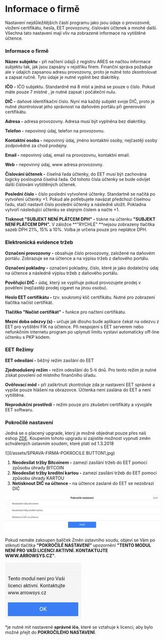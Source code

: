 # Informace o firmě

Nastavení nejdůležitějších částí programu jako jsou údaje o provozovně, vložení certifikátu, hesla, EET provozovny, číslování účtenek a mnohé další. Všechna tato nastavení mají vliv na zobrazené informace na vytištěné účtence.

### Informace o firmě

**Název subjektu -** při načtení údajů z registru ARES se načtou informace subjektu tak, jak jsou zapsány v rejstříku firem. Finanční správa požaduje ale v údajích zapsanou adresu provozovny, proto je nutné toto zkontrolovat a zapsat ručně. Tyto údaje je nutné vyplnit bez diakritiky.

**IČO -** IČO subjektu. Standardně má 8 míst a jedná se pouze o číslo. Pokud máte pouze 7 místné , je nutné zapsat i počáteční nulu.

**DIČ -** daňové identifikační číslo. Nyní má každý subjekt svoje DIČ, proto je nutné zkontrolovat jeho správnost na daňovém portálu při generování certifikátu.

**Adresa -** adresa provozovny. Adresa musí být vyplněna bez diakritiky.

**Telefon -** nepovinný údaj, telefon na provozovnu.

**Kontaktní osoba -** nepovinný údaj, jméno kontaktní osoby, nejčastěji osoby zodpovědné za chod prodejny.

**Email -** nepovinný údaj, email na provozovnu, kontaktní email.

**Web -** nepovinný údaj, www adresa provozovny.

**Číslování účtenek -** číselná řada účtenky, do EET musí být zachována logicky posloupná číselná řada. Od tohoto čísla účtenky se bude odvíjet další číslování vytištěných účtenek.

**Poslední číslo -** číslo poslední vytvořené účtenky. Standartně se načítá po vytvoření účtenky +1. Pokud ale potřebujete navázat předchozí číselnou řadu, stačí nastavit číslo poslední účtenky a následně uložit. Pokladna vytvoří následující účtenku se stejným číslem a načte +1.

**Tisknout "SUBJEKT NENÍ PLÁTCEM DPH" -** tiskne na účtenku **"SUBJEKT NENÍ PLÁTCEM DPH".** V záložce **"RYCHLÉ" **nejsou zobrazeny tlačítka sazeb DPH 21%, 15% a 10%. Volba je určena pouze pro neplátce DPH.

### Elektronická evidence tržeb

**Označení provozovny -** obsahuje číslo provozovny, založené na daňovém portálu. Zobrazuje se na účtence a na výpisu tržeb z daňového portálu.

**Označení pokladny -** označení pokladny, číslo, které je jako dodatečný údaj na účtence a následně výpisu tržeb z daňového portálu.

**Pověřující DIČ -** údaj, který se vyplňuje pokud provozujete prodej v pověření \(nejčastěji prodej cigaret na jinou osobu\).

**Heslo EET certifikátu -** tzv. soukromý klíč certifikátu. Nutné pro zobrazení tlačítka načíst certifikát.

**Tlačítko "Načíst certifikát" -** funkce pro načtení certifikátu.

**Mezní doba odezvy \(s\) -** určuje jak dlouho bude aplikace čekat na odezvu z EET pro vytištění FIK na účtence. Při nespojení s EET serverem nebo nefunkčním internetu program po uplynutí limitu vystaví automaticky off-line účtenku s PKP kódem.

### EET Režimy

**EET odesílání -** běžný režim zasílání do EET

**Zjednodušený režim -** režim odesílání do 5-ti dnů. Pro tento režim je nutné získat povolení od místního finančního úřadu.

**Ověřovací mód -** při zaškrtnutí zkontroluje zda je nastavení EET správné a vypíše pouze hlášení na obrazovce. Účtenka není zaslána do EET a není vytištěna.

**Neprodukční prostředí -** režim pouze pro zkušební certifikáty a vývojáře EET softwaru.

### Pokročilé nastavení

Jedná se o placený upgrade, který je možné objednat pouze přes náš eshop [ZDE](https://www.arrowsys.cz/cs/lilka-aktualizace-zmeny-ustavniho-soudu-od-132018). Koupením tohoto upgradu si zajistíte možnost vypnutí změn schválených ústavním soudem, které platí od 1.3.2018

![](/assets/SPRAVA-FIRMA-POKROCILE BUTTON1.jpg)

1. **Neodesílat tržby Bitcoinem -** zamezí zasílání tržeb do EET pomocí způsobu úhrady BITCOIN
2. **Neodesílat tržby kreditní kartou -** zamezí zasílání tržeb do EET pomocí způsobu úhrady KARTOU
3. **Netisknout DIČ na účtence -** na účtence zaslané do EET se nezobrazí DIČ

![](/assets/SPRAVA-FIRMA-POKROCILE.jpg)

Pokud nemáte zakoupen balíček Změn ústavního soudu, objeví se Vám po stiknutí tlačítka **"POKROČÍLÉ NASTAVENÍ"** upozornění **"TENTO MODUL NENÍ PRO VAŠI LICENCI AKTIVNÍ. KONTAKTUJTE WWW.ARROWSYS.CZ"**.

![](/assets/FIRMA-PORKOCILE-ERROR.jpg)

\*je nutné mít nastavené **správné ičo**, které se vztahuje k licenci, aby bylo možné přejít do **POKROČILÉHO NASTAVENÍ**.

